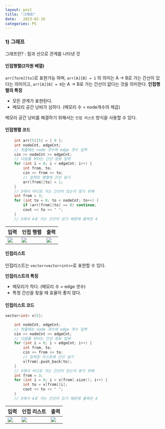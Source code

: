 ```yaml
---
layout: post
title: "그래프"
date:   2023-02-16
categories: PS
---
```


### 1) 그래프
그래프란? 
 : 점과 선으로 관계를 나타낸 것

 
 #### 인접행렬(2차원 배열)
 `arr[form][to]`로 표현가능 하며, `arr[A][B] = 1` 의 의미는 A -> B로 가는 간선이 있다는 의미이고, `arr[A][B] = 0`는 A -> B로 가는 간선이 없다는 것을 의미한다.
**인접행렬의 특징**
* 모든 관계가 표현된다.
* 메모리 공간 낭비가 심하다. (메모리 수 = node개수의 제곱)

메모리 공간 낭비를 해결하기 위해서는 `인접 리스트` 방식을 사용할 수 있다.

#### 인접행렬 코드
```cpp
	int arr[5][5] = { 0 };
	int nodeCnt, edgeCnt;
    // 첫줄에는 node 갯수와 edge 갯수 입력
	cin >> nodeCnt >> edgeCnt;
    // 다음줄 부터는 간선 정보 입력
	for (int i = 0; i < edgeCnt; i++) {
		int from, to;
		cin >> from >> to;
		// 입력된 행렬에 간선 넣기
		arr[from][to] = 1;
	}
	// 3에서 어디로 가는 간선이 있는지 찾기 위해
	int from = 3;
	for (int to = 0; to < nodeCnt; to++) {
		if (arr[from][to] == 0) continue;
		cout << to << " ";
	}
	// 3에서 4로 가는 간선이 있기 때문에 출력은 4
```

|입력|인접 행렬|출력|
|---|---|---|
|![](https://images.velog.io/images/dev-hoon/post/aa748eae-961a-408b-ae1f-7534c6784089/image.png)|![](https://images.velog.io/images/dev-hoon/post/6d2d591c-1388-4c04-9e2a-9304639accee/image.png)|![](https://images.velog.io/images/dev-hoon/post/360329e5-ff62-44aa-ac86-def5c17d8bb9/image.png)|



#### 인접리스트
인접리스트는 `vector<vector<int>>`로 표현할 수 있다.

**인접리스트의 특징**
* 메모리가 작다. (메모리 수 = edge 갯수)
* 특정 간선을 찾을 때 효율이 좋지 않다.



#### 인접리스트 코드
```cpp
vector<int> v[5];

	int nodeCnt, edgeCnt;
	// 첫줄에는 node 갯수와 edge 갯수 입력
	cin >> nodeCnt >> edgeCnt;
	// 다음줄 부터는 간선 정보 입력
	for (int i = 0; i < edgeCnt; i++) {
		int from, to;
		cin >> from >> to;
		// 입력된 리스트에 간선 넣기
		v[from].push_back(to);
	}
	// 3에서 어디로 가는 간선이 있는지 찾기 위해
	int from = 3;
	for (int i = 0; i < v[from].size(); i++) {
		int to = v[from][i];
		cout << to << " ";
	}
	// 3에서 4로 가는 간선이 있기 때문에 출력은 4
```

|입력|인접 리스트|출력|
|--|--|--|
|![](https://images.velog.io/images/dev-hoon/post/aa748eae-961a-408b-ae1f-7534c6784089/image.png)|![](https://images.velog.io/images/dev-hoon/post/b4ebfb83-b2ed-4c18-8475-52d2f05a16b0/image.png)|![](https://images.velog.io/images/dev-hoon/post/360329e5-ff62-44aa-ac86-def5c17d8bb9/image.png)|